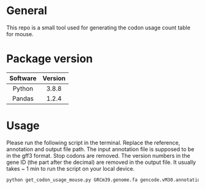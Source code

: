 # General
This repo is a small tool used for generating the codon usage count table for mouse.

# Package version

| Software | Version    |
| :---:   | :---: |
| Python | 3.8.8 |
| Pandas | 1.2.4 |


# Usage
Please run the following script in the terminal. Replace the reference, annotation and output file path. The input annotation file is supposed to be in the gff3 format. Stop codons are removed. The version numbers in the gene ID (the part after the decimal) are removed in the output file. It usually takes ~ 1 min to run the script on your local device.
```bash
python get_codon_usage_mouse.py GRCm39.genome.fa gencode.vM30.annotation.gff3 CDS_mouse.csv
```